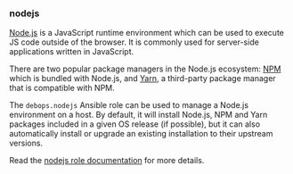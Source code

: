 ### nodejs

[Node.js](https://nodejs.org/) is a JavaScript runtime environment which
can be used to execute JS code outside of the browser. It is commonly
used for server-side applications written in JavaScript.

There are two popular package managers in the Node.js ecosystem:
[NPM](https://npmjs.org/) which is bundled with Node.js, and
[Yarn](https://yarnpkg.org/), a third-party package manager that is
compatible with NPM.

The `debops.nodejs` Ansible role can be used to manage a Node.js
environment on a host. By default, it will install Node.js, NPM and Yarn
packages included in a given OS release (if possible), but it can also
automatically install or upgrade an existing installation to their
upstream versions.

Read the [nodejs role documentation](https://docs.debops.org/en/master/ansible/roles/nodejs/) for more details.
